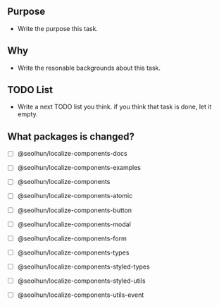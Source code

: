 ## Purpose

* Write the purpose this task.

## Why

- Write the resonable backgrounds about this task.

## TODO List

- Write a next TODO list you think. if you think that task is done, let it empty.

## What packages is changed?
- [ ] @seolhun/localize-components-docs
- [ ] @seolhun/localize-components-examples
- [ ] @seolhun/localize-components
- [ ] @seolhun/localize-components-atomic
- [ ] @seolhun/localize-components-button
- [ ] @seolhun/localize-components-modal
- [ ] @seolhun/localize-components-form

- [ ] @seolhun/localize-components-types
- [ ] @seolhun/localize-components-styled-types
- [ ] @seolhun/localize-components-styled-utils
- [ ] @seolhun/localize-components-utils-event
